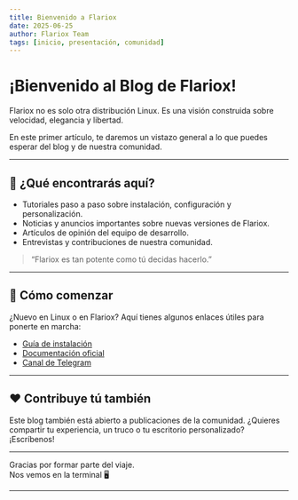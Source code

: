 ```yaml
---
title: Bienvenido a Flariox
date: 2025-06-25
author: Flariox Team
tags: [inicio, presentación, comunidad]
---
```


# ¡Bienvenido al Blog de Flariox!

Flariox no es solo otra distribución Linux. Es una visión construida sobre velocidad, elegancia y libertad.

En este primer artículo, te daremos un vistazo general a lo que puedes esperar del blog y de nuestra comunidad.

---

## 🎯 ¿Qué encontrarás aquí?

- Tutoriales paso a paso sobre instalación, configuración y personalización.
- Noticias y anuncios importantes sobre nuevas versiones de Flariox.
- Artículos de opinión del equipo de desarrollo.
- Entrevistas y contribuciones de nuestra comunidad.

> “Flariox es tan potente como tú decidas hacerlo.”

---

## 🚀 Cómo comenzar

¿Nuevo en Linux o en Flariox? Aquí tienes algunos enlaces útiles para ponerte en marcha:

- [Guía de instalación](#)  
- [Documentación oficial](#)  
- [Canal de Telegram](https://t.me/flariox)

---

## ❤️ Contribuye tú también

Este blog también está abierto a publicaciones de la comunidad. ¿Quieres compartir tu experiencia, un truco o tu escritorio personalizado? ¡Escríbenos!

---

Gracias por formar parte del viaje.  
Nos vemos en la terminal 🖥️

---
